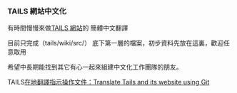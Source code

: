 ### TAILS 網站中文化

有時間慢慢來做[TAILS 網站](https://tails.boum.org/)的 簡體中文翻譯 

目前只完成（tails/wiki/src/） 底下第一層的檔案，初步資料先放在這裏，歡迎任意取用

希望中長期能找到其它有心一起來組建中文化工作團隊的朋友。

TAILS[在地翻譯指示操作文件：Translate Tails and its website using Git](https://tails.boum.org/contribute/how/translate/with_Git/)

